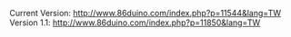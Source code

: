 Current Version: http://www.86duino.com/index.php?p=11544&lang=TW
Version 1.1: http://www.86duino.com/index.php?p=11850&lang=TW